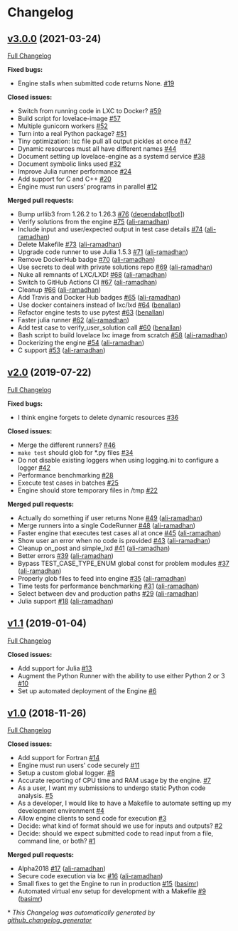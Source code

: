 # Changelog

## [v3.0.0](https://github.com/project-lovelace/lovelace-engine/tree/v3.0.0) (2021-03-24)

[Full Changelog](https://github.com/project-lovelace/lovelace-engine/compare/v2.0...v3.0.0)

**Fixed bugs:**

- Engine stalls when submitted code returns None. [\#19](https://github.com/project-lovelace/lovelace-engine/issues/19)

**Closed issues:**

- Switch from running code in LXC to Docker? [\#59](https://github.com/project-lovelace/lovelace-engine/issues/59)
- Build script for lovelace-image [\#57](https://github.com/project-lovelace/lovelace-engine/issues/57)
- Multiple gunicorn workers [\#52](https://github.com/project-lovelace/lovelace-engine/issues/52)
- Turn into a real Python package? [\#51](https://github.com/project-lovelace/lovelace-engine/issues/51)
- Tiny optimization: lxc file pull all output pickles at once [\#47](https://github.com/project-lovelace/lovelace-engine/issues/47)
- Dynamic resources must all have different names [\#44](https://github.com/project-lovelace/lovelace-engine/issues/44)
- Document setting up lovelace-engine as a systemd service [\#38](https://github.com/project-lovelace/lovelace-engine/issues/38)
- Document symbolic links used [\#32](https://github.com/project-lovelace/lovelace-engine/issues/32)
- Improve Julia runner performance [\#24](https://github.com/project-lovelace/lovelace-engine/issues/24)
- Add support for C and C++ [\#20](https://github.com/project-lovelace/lovelace-engine/issues/20)
- Engine must run users’ programs in parallel [\#12](https://github.com/project-lovelace/lovelace-engine/issues/12)

**Merged pull requests:**

- Bump urllib3 from 1.26.2 to 1.26.3 [\#76](https://github.com/project-lovelace/lovelace-engine/pull/76) ([dependabot[bot]](https://github.com/apps/dependabot))
- Verify solutions from the engine [\#75](https://github.com/project-lovelace/lovelace-engine/pull/75) ([ali-ramadhan](https://github.com/ali-ramadhan))
- Include input and user/expected output in test case details [\#74](https://github.com/project-lovelace/lovelace-engine/pull/74) ([ali-ramadhan](https://github.com/ali-ramadhan))
- Delete Makefile [\#73](https://github.com/project-lovelace/lovelace-engine/pull/73) ([ali-ramadhan](https://github.com/ali-ramadhan))
- Upgrade code runner to use Julia 1.5.3 [\#71](https://github.com/project-lovelace/lovelace-engine/pull/71) ([ali-ramadhan](https://github.com/ali-ramadhan))
- Remove DockerHub badge [\#70](https://github.com/project-lovelace/lovelace-engine/pull/70) ([ali-ramadhan](https://github.com/ali-ramadhan))
- Use secrets to deal with private solutions repo [\#69](https://github.com/project-lovelace/lovelace-engine/pull/69) ([ali-ramadhan](https://github.com/ali-ramadhan))
- Nuke all remnants of LXC/LXD! [\#68](https://github.com/project-lovelace/lovelace-engine/pull/68) ([ali-ramadhan](https://github.com/ali-ramadhan))
- Switch to GitHub Actions CI [\#67](https://github.com/project-lovelace/lovelace-engine/pull/67) ([ali-ramadhan](https://github.com/ali-ramadhan))
- Cleanup [\#66](https://github.com/project-lovelace/lovelace-engine/pull/66) ([ali-ramadhan](https://github.com/ali-ramadhan))
- Add Travis and Docker Hub badges [\#65](https://github.com/project-lovelace/lovelace-engine/pull/65) ([ali-ramadhan](https://github.com/ali-ramadhan))
- Use docker containers instead of lxc/lxd [\#64](https://github.com/project-lovelace/lovelace-engine/pull/64) ([benallan](https://github.com/benallan))
- Refactor engine tests to use pytest [\#63](https://github.com/project-lovelace/lovelace-engine/pull/63) ([benallan](https://github.com/benallan))
- Faster julia runner [\#62](https://github.com/project-lovelace/lovelace-engine/pull/62) ([ali-ramadhan](https://github.com/ali-ramadhan))
- Add test case to verify\_user\_solution call [\#60](https://github.com/project-lovelace/lovelace-engine/pull/60) ([benallan](https://github.com/benallan))
- Bash script to build lovelace lxc image from scratch [\#58](https://github.com/project-lovelace/lovelace-engine/pull/58) ([ali-ramadhan](https://github.com/ali-ramadhan))
- Dockerizing the engine [\#54](https://github.com/project-lovelace/lovelace-engine/pull/54) ([ali-ramadhan](https://github.com/ali-ramadhan))
- C support [\#53](https://github.com/project-lovelace/lovelace-engine/pull/53) ([ali-ramadhan](https://github.com/ali-ramadhan))

## [v2.0](https://github.com/project-lovelace/lovelace-engine/tree/v2.0) (2019-07-22)

[Full Changelog](https://github.com/project-lovelace/lovelace-engine/compare/v1.1...v2.0)

**Fixed bugs:**

- I think engine forgets to delete dynamic resources [\#36](https://github.com/project-lovelace/lovelace-engine/issues/36)

**Closed issues:**

- Merge the different runners? [\#46](https://github.com/project-lovelace/lovelace-engine/issues/46)
- `make test` should glob for \*.py files [\#34](https://github.com/project-lovelace/lovelace-engine/issues/34)
- Do not disable existing loggers when using logging.ini to configure a logger [\#42](https://github.com/project-lovelace/lovelace-engine/issues/42)
- Performance benchmarking [\#28](https://github.com/project-lovelace/lovelace-engine/issues/28)
- Execute test cases in batches [\#25](https://github.com/project-lovelace/lovelace-engine/issues/25)
- Engine should store temporary files in /tmp [\#22](https://github.com/project-lovelace/lovelace-engine/issues/22)

**Merged pull requests:**

- Actually do something if user returns None [\#49](https://github.com/project-lovelace/lovelace-engine/pull/49) ([ali-ramadhan](https://github.com/ali-ramadhan))
- Merge runners into a single CodeRunner [\#48](https://github.com/project-lovelace/lovelace-engine/pull/48) ([ali-ramadhan](https://github.com/ali-ramadhan))
- Faster engine that executes test cases all at once [\#45](https://github.com/project-lovelace/lovelace-engine/pull/45) ([ali-ramadhan](https://github.com/ali-ramadhan))
- Show user an error when no code is provided [\#43](https://github.com/project-lovelace/lovelace-engine/pull/43) ([ali-ramadhan](https://github.com/ali-ramadhan))
- Cleanup on\_post and simple\_lxd [\#41](https://github.com/project-lovelace/lovelace-engine/pull/41) ([ali-ramadhan](https://github.com/ali-ramadhan))
- Better errors [\#39](https://github.com/project-lovelace/lovelace-engine/pull/39) ([ali-ramadhan](https://github.com/ali-ramadhan))
- Bypass TEST\_CASE\_TYPE\_ENUM global const for problem modules [\#37](https://github.com/project-lovelace/lovelace-engine/pull/37) ([ali-ramadhan](https://github.com/ali-ramadhan))
- Properly glob files to feed into engine [\#35](https://github.com/project-lovelace/lovelace-engine/pull/35) ([ali-ramadhan](https://github.com/ali-ramadhan))
- Time tests for performance benchmarking [\#31](https://github.com/project-lovelace/lovelace-engine/pull/31) ([ali-ramadhan](https://github.com/ali-ramadhan))
- Select between dev and production paths [\#29](https://github.com/project-lovelace/lovelace-engine/pull/29) ([ali-ramadhan](https://github.com/ali-ramadhan))
- Julia support [\#18](https://github.com/project-lovelace/lovelace-engine/pull/18) ([ali-ramadhan](https://github.com/ali-ramadhan))

## [v1.1](https://github.com/project-lovelace/lovelace-engine/tree/v1.1) (2019-01-04)

[Full Changelog](https://github.com/project-lovelace/lovelace-engine/compare/v1.0...v1.1)

**Closed issues:**

- Add support for Julia [\#13](https://github.com/project-lovelace/lovelace-engine/issues/13)
- Augment the Python Runner with the ability to use either Python 2 or 3 [\#10](https://github.com/project-lovelace/lovelace-engine/issues/10)
- Set up automated deployment of the Engine [\#6](https://github.com/project-lovelace/lovelace-engine/issues/6)

## [v1.0](https://github.com/project-lovelace/lovelace-engine/tree/v1.0) (2018-11-26)

[Full Changelog](https://github.com/project-lovelace/lovelace-engine/compare/a61bdfecd254ddc1134e193a6ef4a7c3e314f2d8...v1.0)

**Closed issues:**

- Add support for Fortran [\#14](https://github.com/project-lovelace/lovelace-engine/issues/14)
- Engine must run users' code securely [\#11](https://github.com/project-lovelace/lovelace-engine/issues/11)
- Setup a custom global logger. [\#8](https://github.com/project-lovelace/lovelace-engine/issues/8)
- Accurate reporting of CPU time and RAM usage by the engine. [\#7](https://github.com/project-lovelace/lovelace-engine/issues/7)
- As a user, I want my submissions to undergo static Python code analysis. [\#5](https://github.com/project-lovelace/lovelace-engine/issues/5)
- As a developer, I would like to have a Makefile to automate setting up my development environment   [\#4](https://github.com/project-lovelace/lovelace-engine/issues/4)
- Allow engine clients to send code for execution [\#3](https://github.com/project-lovelace/lovelace-engine/issues/3)
- Decide: what kind of format should we use for inputs and outputs? [\#2](https://github.com/project-lovelace/lovelace-engine/issues/2)
- Decide: should we expect submitted code to read input from a file, command line, or both? [\#1](https://github.com/project-lovelace/lovelace-engine/issues/1)

**Merged pull requests:**

- Alpha2018 [\#17](https://github.com/project-lovelace/lovelace-engine/pull/17) ([ali-ramadhan](https://github.com/ali-ramadhan))
- Secure code execution via lxc [\#16](https://github.com/project-lovelace/lovelace-engine/pull/16) ([ali-ramadhan](https://github.com/ali-ramadhan))
- Small fixes to get the Engine to run in production [\#15](https://github.com/project-lovelace/lovelace-engine/pull/15) ([basimr](https://github.com/basimr))
- Automated virtual env setup for development with a Makefile [\#9](https://github.com/project-lovelace/lovelace-engine/pull/9) ([basimr](https://github.com/basimr))



\* *This Changelog was automatically generated by [github_changelog_generator](https://github.com/github-changelog-generator/github-changelog-generator)*
